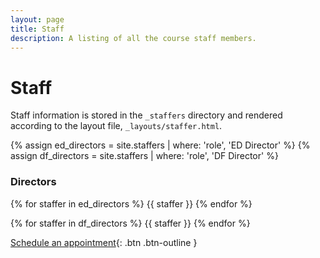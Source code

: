 ```yaml
---
layout: page
title: Staff
description: A listing of all the course staff members.
---
```


# Staff

Staff information is stored in the `_staffers` directory and rendered according to the layout file, `_layouts/staffer.html`.


{% assign ed_directors = site.staffers | where: 'role', 'ED Director' %}
{% assign df_directors = site.staffers | where: 'role', 'DF Director' %}

### Directors
{% for staffer in ed_directors %}
{{ staffer }}
{% endfor %}


{% for staffer in df_directors %}
{{ staffer }}
{% endfor %}

[Schedule an appointment](#){: .btn .btn-outline }

<!-- {% assign teaching_assistants = site.staffers | where: 'role', 'Teaching Assistant' %}
{% assign num_teaching_assistants = teaching_assistants | size %}
{% if num_teaching_assistants != 0 %}
## Teaching Assistants

{% for staffer in teaching_assistants %}
{{ staffer }}
{% endfor %}
{% endif %} -->

